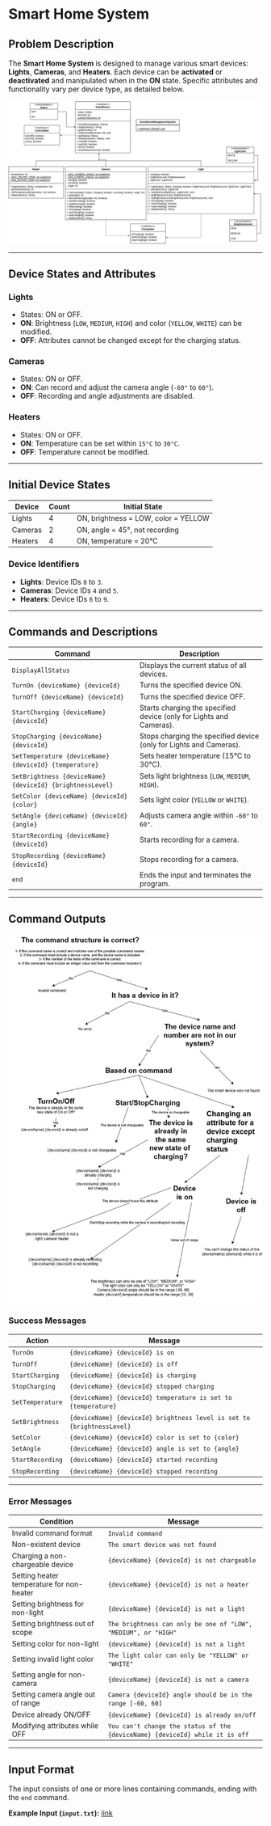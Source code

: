 # Smart Home System

## Problem Description

The **Smart Home System** is designed to manage various smart devices: **Lights**, **Cameras**, and **Heaters**. Each device can be **activated** or **deactivated** and manipulated when in the **ON** state. Specific attributes and functionality vary per device type, as detailed below.

![UML Diagram](./uml.png)

---

## Device States and Attributes

### **Lights**
- States: ON or OFF.
- **ON**: Brightness (`LOW`, `MEDIUM`, `HIGH`) and color (`YELLOW`, `WHITE`) can be modified.
- **OFF**: Attributes cannot be changed except for the charging status.

### **Cameras**
- States: ON or OFF.
- **ON**: Can record and adjust the camera angle (`-60°` to `60°`).
- **OFF**: Recording and angle adjustments are disabled.

### **Heaters**
- States: ON or OFF.
- **ON**: Temperature can be set within `15°C` to `30°C`.
- **OFF**: Temperature cannot be modified.

---

## Initial Device States

| Device   | Count | Initial State                          |
|----------|-------|----------------------------------------|
| Lights   | 4     | ON, brightness = LOW, color = YELLOW  |
| Cameras  | 2     | ON, angle = 45°, not recording        |
| Heaters  | 4     | ON, temperature = 20°C               |

### Device Identifiers
- **Lights**: Device IDs `0` to `3`.
- **Cameras**: Device IDs `4` and `5`.
- **Heaters**: Device IDs `6` to `9`.

---

## Commands and Descriptions

| **Command**                            | **Description**                                                                 |
|----------------------------------------|---------------------------------------------------------------------------------|
| `DisplayAllStatus`                     | Displays the current status of all devices.                                     |
| `TurnOn {deviceName} {deviceId}`       | Turns the specified device ON.                                                 |
| `TurnOff {deviceName} {deviceId}`      | Turns the specified device OFF.                                                |
| `StartCharging {deviceName} {deviceId}`| Starts charging the specified device (only for Lights and Cameras).            |
| `StopCharging {deviceName} {deviceId}` | Stops charging the specified device (only for Lights and Cameras).             |
| `SetTemperature {deviceName} {deviceId} {temperature}` | Sets heater temperature (15°C to 30°C).                       |
| `SetBrightness {deviceName} {deviceId} {brightnessLevel}` | Sets light brightness (`LOW`, `MEDIUM`, `HIGH`).              |
| `SetColor {deviceName} {deviceId} {color}` | Sets light color (`YELLOW` or `WHITE`).                                        |
| `SetAngle {deviceName} {deviceId} {angle}` | Adjusts camera angle within `-60°` to `60°`.                                   |
| `StartRecording {deviceName} {deviceId}` | Starts recording for a camera.                                                |
| `StopRecording {deviceName} {deviceId}`  | Stops recording for a camera.                                                 |
| `end`                                  | Ends the input and terminates the program.                                     |

---

## Command Outputs

![Response Flow Diagram](./response_flow.png)


### **Success Messages**

| **Action**         | **Message**                                      |
|---------------------|-------------------------------------------------|
| `TurnOn`           | `{deviceName} {deviceId} is on`                 |
| `TurnOff`          | `{deviceName} {deviceId} is off`                |
| `StartCharging`    | `{deviceName} {deviceId} is charging`           |
| `StopCharging`     | `{deviceName} {deviceId} stopped charging`      |
| `SetTemperature`   | `{deviceName} {deviceId} temperature is set to {temperature}` |
| `SetBrightness`    | `{deviceName} {deviceId} brightness level is set to {brightnessLevel}` |
| `SetColor`         | `{deviceName} {deviceId} color is set to {color}` |
| `SetAngle`         | `{deviceName} {deviceId} angle is set to {angle}` |
| `StartRecording`   | `{deviceName} {deviceId} started recording`     |
| `StopRecording`    | `{deviceName} {deviceId} stopped recording`     |

---

### **Error Messages**

| **Condition**                           | **Message**                                             |
|-----------------------------------------|---------------------------------------------------------|
| Invalid command format                  | `Invalid command`                                       |
| Non-existent device                     | `The smart device was not found`                       |
| Charging a non-chargeable device        | `{deviceName} {deviceId} is not chargeable`            |
| Setting heater temperature for non-heater | `{deviceName} {deviceId} is not a heater`            |
| Setting brightness for non-light        | `{deviceName} {deviceId} is not a light`               |
| Setting brightness out of scope         | `The brightness can only be one of "LOW", "MEDIUM", or "HIGH"` |
| Setting color for non-light             | `{deviceName} {deviceId} is not a light`               |
| Setting invalid light color             | `The light color can only be "YELLOW" or "WHITE"`      |
| Setting angle for non-camera            | `{deviceName} {deviceId} is not a camera`              |
| Setting camera angle out of range       | `Camera {deviceId} angle should be in the range [-60, 60]` |
| Device already ON/OFF                   | `{deviceName} {deviceId} is already on/off`            |
| Modifying attributes while OFF          | `You can't change the status of the {deviceName} {deviceId} while it is off` |

---

## Input Format

The input consists of one or more lines containing commands, ending with the `end` command.

**Example Input (`input.txt`):**
[link](https://drive.google.com/file/d/1ggTX_fGJxG4CtNemYRWrtrY4_UUweYFu/view?usp=drive_link)
